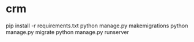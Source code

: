 # crm
pip install -r requirements.txt
python manage.py makemigrations
python manage.py migrate
python manage.py runserver
